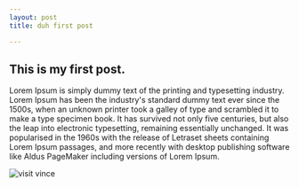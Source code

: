 ```yaml
---
layout: post
title: duh first post

---
```


This is my first post.
----------------------

Lorem Ipsum is simply dummy text of the printing and typesetting
industry. Lorem Ipsum has been the industry's standard dummy text
ever since the 1500s, when an unknown printer took a galley of type
and scrambled it to make a type specimen book. It has survived not
only five centuries, but also the leap into electronic typesetting,
remaining essentially unchanged. It was popularised in the 1960s
with the release of Letraset sheets containing Lorem Ipsum
passages, and more recently with desktop publishing software like
Aldus PageMaker including versions of Lorem Ipsum.

![visit vince](https://lh6.googleusercontent.com/-KScj-OUGTdE/UEP5YraWYeI/AAAAAAAAAPE/fg9lN1mQa88/s545/FCB2E86F-0A40-4EBD-A7A9-9D1877BB2399.JPG)

